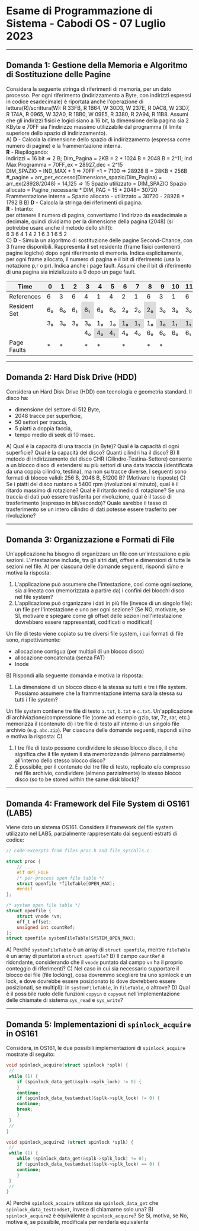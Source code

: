 # Esame di Programmazione di Sistema - Cabodi OS - 07 Luglio 2023
---

## Domanda 1: Gestione della Memoria e Algoritmo di Sostituzione delle Pagine

Considera la seguente stringa di riferimenti di memoria, per un dato processo. Per ogni riferimento (indirizzamento a Byte, con indirizzi espressi in codice esadecimale) 
è riportata anche l'operazione di lettura(R)/scrittura(W): R 33FB, R 1B64, W 30D3, W 237E, R 0AC8, W 23D7, R 174A, R 0965, W 32A0, R 1BB0, W 09E5, R 3380, R 2A94, R 11B8. 
Assumi che gli indirizzi fisici e logici siano a 16 bit, la dimensione della pagina sia 2 KByte e 70FF sia l'indirizzo massimo utilizzabile dal programma (il limite superiore dello spazio di indirizzamento).<br>
A) **D** - Calcola la dimensione dello spazio di indirizzamento (espressa come numero di pagine) e la frammentazione interna.<br>
**R** - Riepilogando: <br>
Indirizzi = 16 bit => 2 B; Dim_Pagina = 2KB = 2 * 1024 B = 2048 B = 2^11; Ind Max Programma = 70FF_ex = 28927_dec < 2^15 <br>
DIM_SPAZIO = IND_MAX + 1 => 70FF +1 = 7100 => 28928 B = 28KB + 256B 
#_pagine = arr_per_eccesso(Dimensione_spazio/Dim_Pagina) = arr_ex(28928/2048) = 14,125 => 15
Spazio utilizzato = DIM_SPAZIO
Spazio allocato = Pagine_necessarie * DIM_PAG = 15 * 2048= 30720
Frammentazione interna = Spazio allocato - utilizzato = 30720 - 28928 = 1792 B
B) **D** - Calcola la stringa dei riferimenti di pagina.<br>
**R** - Intanto:<br>
per ottenere il numero di pagina, convertiamo l'indirizzo da esadecimale a decimale, quindi dividiamo per la dimensione della pagina (2048) (si potrebbe usare anche il metodo dello shift):<br>
6 3 6 4 1 4 2 1 6 3 1 6 5 2<br>
C) **D** - Simula un algoritmo di sostituzione delle pagine Second-Chance, con 3 frame disponibili. Rappresenta il set residente (frame fisici contenenti pagine logiche) dopo ogni riferimento 
di memoria. Indica esplicitamente, per ogni frame allocato, il numero di pagina e il bit di riferimento (usa la notazione p,r o pr). 
Indica anche i page fault. Assumi che il bit di riferimento di una pagina sia inizializzato a 0 dopo un page fault.<br>
<table>
  <thead>
    <tr>
      <th style="background-color: #f2f2f2;">Time</th>
      <th style="background-color: #f2f2f2;">0</th>
      <th style="background-color: #f2f2f2;">1</th>
      <th style="background-color: #f2f2f2;">2</th>
      <th style="background-color: #f2f2f2;">3</th>
      <th style="background-color: #f2f2f2;">4</th>
      <th style="background-color: #f2f2f2;">5</th>
      <th style="background-color: #f2f2f2;">6</th>
      <th style="background-color: #f2f2f2;">7</th>
      <th style="background-color: #f2f2f2;">8</th>
      <th style="background-color: #f2f2f2;">9</th>
      <th style="background-color: #f2f2f2;">10</th>
      <th style="background-color: #f2f2f2;">11</th>
      <th style="background-color: #f2f2f2;">12</th>
      <th style="background-color: #f2f2f2;">13</th>
    </tr>
  </thead>
  <tbody>
    <tr>
      <td>References</td>
      <td>6</td>
      <td>3</td>
      <td>6</td>
      <td>4</td>
      <td>1</td>
      <td>4</td>
      <td>2</td>
      <td>1</td>
      <td>6</td>
      <td>3</td>
      <td>1</td>
      <td>6</td>
      <td>5</td>
      <td>2</td>
    </tr>
    <tr>
      <td>Resident Set</td>
      <td>6₀</td>
      <td>6₀</td>
      <td>6₁</td>
      <td style="background-color: #DDDDDD;">6₁</td>
      <td>6₀</td>
      <td>6₀</td>
      <td>2₀</td>
      <td>2₀</td>
      <td style="background-color: #DDDDDD;">2₀</td>
      <td>3₀</td>
      <td>3₀</td>
      <td>3₀</td>
      <td>5₀</td>
      <td>5₀</td>
    </tr>
    <tr>
      <td></td>
      <td>3₀</td>
      <td>3₀</td>
      <td>3₀</td>
      <td>3₀</td>
      <td>1₀</td>
      <td>1₀</td>
      <td style="background-color: #DDDDDD;">1₀</td>
      <td style="background-color: #DDDDDD;">1₁</td>
      <td>1₀</td>
      <td style="background-color: #DDDDDD;">1₀</td>
      <td style="background-color: #DDDDDD;">1₁</td>
      <td style="background-color: #DDDDDD;">1₁</td>
      <td style="background-color: #DDDDDD;">1₀</td>
      <td>2₀</td>
    </tr>
    <tr>
      <td></td>
      <td></td>
      <td></td>
      <td></td>
      <td>4₀</td>
      <td style="background-color: #DDDDDD;">4₀</td>
      <td style="background-color: #DDDDDD;">4₁</td>
      <td>4₀</td>
      <td>4₀</td>
      <td>6₀</td>
      <td>6₀</td>
      <td>6₀</td>
      <td>6₁</td>
      <td>6₀</td>
      <td style="background-color: #DDDDDD;">6₀</td>
    </tr>
    <tr>
      <td>Page Faults</td>
      <td>*</td>
      <td>*</td>
      <td></td>
      <td>*</td>
      <td>*</td>
      <td></td>
      <td>*</td>
      <td></td>
      <td>*</td>
      <td>*</td>
      <td></td>
      <td></td>
      <td>*</td>
      <td>*</td>
    </tr>
  </tbody>
</table>

---

## Domanda 2: Hard Disk Drive (HDD)

Considera un Hard Disk Drive (HDD) con tecnologia e geometria standard. Il disco ha:
* dimensione del settore di 512 Byte,
* 2048 tracce per superficie,
* 50 settori per traccia,
* 5 piatti a doppia faccia,
* tempo medio di seek di 10 msec.

A) Qual è la capacità di una traccia (in Byte)? Qual è la capacità di ogni superficie? Qual è la capacità del disco? Quanti cilindri ha il disco?
B) Il metodo di indirizzamento del disco CHR (Cilindro-Testina-Settore) consente a un blocco disco di estendersi su più settori di una data traccia (identificata da una coppia cilindro, testina), ma non su tracce diverse. I seguenti sono formati di blocco validi: 256 B, 2048 B, 51200 B? (Motivare le risposte)
C) Se i piatti del disco ruotano a 5400 rpm (rivoluzioni al minuto), qual è il ritardo massimo di rotazione? Qual è il ritardo medio di rotazione? Se una traccia di dati può essere trasferita per rivoluzione, qual è il tasso di trasferimento (espresso in bit/secondo)? Quale sarebbe il tasso di trasferimento se un intero cilindro di dati potesse essere trasferito per rivoluzione?

---

## Domanda 3: Organizzazione e Formati di File

Un'applicazione ha bisogno di organizzare un file con un'intestazione e più sezioni. L'intestazione include, tra gli altri dati, offset e dimensioni di tutte le sezioni nel file.
A) per ciascuna delle domande seguenti, rispondi sì/no e motiva la risposta:
1.  L'applicazione può assumere che l'intestazione, così come ogni sezione, sia allineata con (memorizzata a partire da) i confini dei blocchi disco nel file system?
2.  L'applicazione può organizzare i dati in più file (invece di un singolo file): un file per l'intestazione e uno per ogni sezione? (Se NO, motivare, se SÌ, motivare e spiegare come gli offset delle sezioni nell'intestazione dovrebbero essere rappresentati, codificati o modificati)

Un file di testo viene copiato su tre diversi file system, i cui formati di file sono, rispettivamente:
* allocazione contigua (per multipli di un blocco disco)
* allocazione concatenata (senza FAT)
* Inode

B) Rispondi alla seguente domanda e motiva la risposta:
1.  La dimensione di un blocco disco è la stessa su tutti e tre i file system. Possiamo assumere che la frammentazione interna sarà la stessa su tutti i file system?

Un file system contiene tre file di testo `a.txt`, `b.txt` e `c.txt`. Un'applicazione di archiviazione/compressione file (come ad esempio gzip, tar, 7z, rar, etc.) memorizza il (contenuto di) i tre file di testo all'interno di un singolo file archivio (e.g. `abc.zip`). Per ciascuna delle domande seguenti, rispondi sì/no e motiva la risposta:
C)
1.  I tre file di testo possono condividere lo stesso blocco disco, il che significa che il file system li sta memorizzando (almeno parzialmente) all'interno dello stesso blocco disco?
2.  È possibile, per il contenuto dei tre file di testo, replicato e/o compresso nel file archivio, condividere (almeno parzialmente) lo stesso blocco disco (so to be stored within the same disk block)?

---

## Domanda 4: Framework del File System di OS161 (LAB5)

Viene dato un sistema OS161. Considera il framework del file system utilizzato nel LAB5, parzialmente rappresentato dai seguenti estratti di codice:

```c
// Code excerpts from files proc.h and file_syscalls.c

struct proc {
    // ...
    #if OPT_FILE
    /* per-process open file table */
    struct openfile *fileTable[OPEN_MAX];
    #endif
};

/* system open file table */
struct openfile {
    struct vnode *vn;
    off_t offset;
    unsigned int countRef;
};
struct openfile systemFileTable[SYSTEM_OPEN_MAX];
```

A) Perché `systemFileTable` è un array di `struct openfile`, mentre `fileTable` è un array di puntatori a `struct openfile`?
B) Il campo `countRef` è ridondante, considerando che il `vnode` puntato dal campo `vn` ha il proprio conteggio di riferimenti?
C) Nel caso in cui sia necessario supportare il blocco dei file (file locking), cosa dovremmo scegliere tra uno spinlock e un lock, e dove dovrebbe essere posizionato (o dove dovrebbero essere posizionati, se multipli): in `systemFileTable`, in `fileTable`, o altrove?
D) Qual è il possibile ruolo delle funzioni `copyin` e `copyout` nell'implementazione delle chiamate di sistema `sys_read` e `sys_write`?

---

## Domanda 5: Implementazioni di `spinlock_acquire` in OS161

Considera, in OS161, le due possibili implementazioni di `spinlock_acquire` mostrate di seguito:

```c
void spinlock_acquire(struct spinlock *splk) {
 //
 while (1) {
    if (spinlock_data_get(&splk->splk_lock) != 0) {
    }
    continue;
    if (spinlock_data_testandset(&splk->splk_lock) != 0) {
    continue;
    break;
    }
 }
 //
}

void spinlock_acquire2 (struct spinlock *splk) {
 //
 while (1) {
    while (spinlock_data_get(&splk->splk_lock) != 0);
    if (spinlock_data_testandset(&splk->splk_lock) == 0) {
    continue;
    }
 }
 //
}
```

A) Perché `spinlock_acquire` utilizza sia `spinlock_data_get` che `spinlock_data_testandset`, invece di chiamarne solo una?
B) `spinlock_acquire2` è equivalente a `spinlock_acquire`? Se Sì, motiva, se No, motiva e, se possibile, modificala per renderla equivalente
